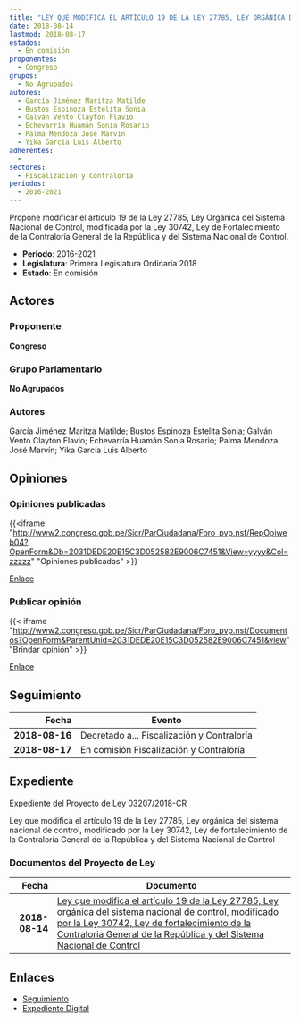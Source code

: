 ```yaml
---
title: "LEY QUE MODIFICA EL ARTÍCULO 19 DE LA LEY 27785, LEY ORGÁNICA DEL SISTEMA NACIONAL DE CONTROL, MODIFICADA POR LA LEY 30742 LEY DE FORTALECIMIENTO DE LA CONTRALORÍA GENERAL DE LA REPÚBLICA Y DEL SISTEMA NACIONAL DE CONTROL"
date: 2018-08-14
lastmod: 2018-08-17
estados: 
  - En comisión
proponentes: 
  - Congreso
grupos: 
  - No Agrupados
autores: 
  - García Jiménez Maritza Matilde
  - Bustos Espinoza Estelita Sonia
  - Galván Vento Clayton Flavio
  - Echevarría Huamán Sonia Rosario
  - Palma Mendoza José Marvín
  - Yika García Luis Alberto
adherentes: 
  - 
sectores: 
  - Fiscalización y Contraloría
periodos: 
  - 2016-2021
---
```


Propone modificar el artículo 19 de la Ley 27785, Ley Orgánica del Sistema Nacional de Control, modificada por la Ley 30742, Ley de Fortalecimiento de la Contraloría General de la República y del Sistema Nacional de Control.

- **Periodo**: 2016-2021
- **Legislatura**: Primera Legislatura Ordinaria 2018
- **Estado**: En comisión

## Actores

### Proponente

**Congreso**

### Grupo Parlamentario

**No Agrupados**

### Autores

García Jiménez Maritza Matilde; Bustos Espinoza Estelita Sonia; Galván Vento Clayton Flavio; Echevarría Huamán Sonia Rosario; Palma Mendoza José Marvín; Yika García Luis Alberto


## Opiniones

### Opiniones publicadas

{{<iframe "http://www2.congreso.gob.pe/Sicr/ParCiudadana/Foro_pvp.nsf/RepOpiweb04?OpenForm&Db=2031DEDE20E15C3D052582E9006C7451&View=yyyy&Col=zzzzz" "Opiniones publicadas" >}}

[Enlace](http://www2.congreso.gob.pe/Sicr/ParCiudadana/Foro_pvp.nsf/RepOpiweb04?OpenForm&Db=2031DEDE20E15C3D052582E9006C7451&View=yyyy&Col=zzzzz)
### Publicar opinión

{{< iframe "http://www2.congreso.gob.pe/Sicr/ParCiudadana/Foro_pvp.nsf/Documentos?OpenForm&ParentUnid=2031DEDE20E15C3D052582E9006C7451&view" "Brindar opinión" >}}

[Enlace](http://www2.congreso.gob.pe/Sicr/ParCiudadana/Foro_pvp.nsf/Documentos?OpenForm&ParentUnid=2031DEDE20E15C3D052582E9006C7451&view)

## Seguimiento

| Fecha | Evento |
|------:|--------|
| **2018-08-16** | Decretado a... Fiscalización y Contraloría|
| **2018-08-17** | En comisión Fiscalización y Contraloría|


## Expediente

Expediente del Proyecto de Ley 03207/2018-CR

Ley que modifica el artículo 19 de la Ley 27785, Ley orgánica del sistema nacional de control, modificado por la Ley 30742, Ley de fortalecimiento de la Contraloria General de la República y del Sistema Nacional de Control


### Documentos del Proyecto de Ley

| Fecha | Documento |
|------:|--------|
| **2018-08-14** | [Ley que modifica el artículo 19 de la Ley 27785, Ley orgánica del sistema nacional de control, modificado por la Ley 30742, Ley de fortalecimiento de la Contraloria General de la República y del Sistema Nacional de Control](http://www.leyes.congreso.gob.pe/Documentos/2016_2021/Proyectos_de_Ley_y_de_Resoluciones_Legislativas/PL0320720180814.pdf) |

## Enlaces 

- [Seguimiento](http://www2.congreso.gob.pe/Sicr/TraDocEstProc/CLProLey2016.nsf/f7fff46988ca05b1052578e100829cc7/83581f7769c5e81c052582e9005b8fa5?OpenDocument)
- [Expediente Digital](http://www2.congreso.gob.pe/Sicr/TraDocEstProc/CLProLey2016.nsf/f7fff46988ca05b1052578e100829cc7/83581f7769c5e81c052582e9005b8fa5?OpenDocument&Click=05257FB7005EB655.eb71d0cf91d8294e05256cdf006b5706/$Body/0.1C6C)
